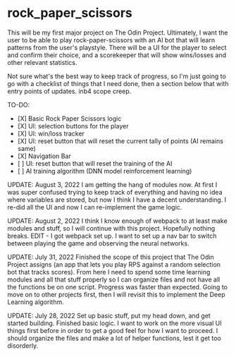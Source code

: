 # rock_paper_scissors

This will be my first major project on The Odin Project. Ultimately, I want the user to be able to play rock-paper-scissors with an AI bot that will learn patterns from the user's playstyle. There will be a UI for the player to select and confirm their choice, and a scorekeeper that will show wins/losses and other relevant statistics.

Not sure what's the best way to keep track of progress, so I'm just going to go with a checklist of things that I need done, then a section below that with entry points of updates. inb4 scope creep.

TO-DO:

<ul>
<li> [X] Basic Rock Paper Scissors logic </li>
<li> [X] UI: selection buttons for the player </li>
<li> [X] UI: win/loss tracker </li>
<li> [X] UI: reset button that will reset the current tally of points (AI remains same) </li>
<li> [X] Navigation Bar </li>
<li> [ ] UI: reset button that will reset the training of the AI </li>
<li> [ ] AI training algorithm (DNN model reinforcement learning) </li>
</ul>

UPDATE: August 3, 2022
I am getting the hang of modules now. At first I was super confused trying to keep track of everything and having no idea where variables are stored, but now I think I have a decent understanding. I re-did all the UI and now I can re-implement the game logic.

UPDATE: August 2, 2022
I think I know enough of webpack to at least make modules and stuff, so I will continue with this project. Hopefully nothing breaks.
EDIT - I got webpack set up. I want to set up a nav bar to switch between playing the game and observing the neural networks.

UPDATE: July 31, 2022
Finished the scope of this project that The Odin Project assigns (an app that lets you play RPS against a random selection bot that tracks scores). From here I need to spend some time learning modules and all that stuff properly so I can organize files and not have all the functions be on one script. Progress was faster than expected. Going to move on to other projects first, then I will revisit this to implement the Deep Learning algorithm.

UPDATE: July 28, 2022
Set up basic stuff, put my head down, and get started building.
Finished basic logic. I want to work on the more visual UI things first before in order to get a good feel for how I want to proceed.
I should organize the files and make a lot of helper functions, lest it get too disorderly.